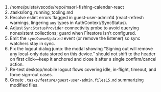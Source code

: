1. /home/pulsta/vscode/repo/maori-fishing-calendar-react
2. .tasks/long_running_tooling.md
3. Resolve eslint errors flagged in guest-user-admin14 (react-refresh warnings, lingering `any` types in AuthContext/SyncStatus).
4. Adjust `SyncStatusProvider` connectivity probe to avoid querying nonexistent collections; guard when Firestore isn’t configured.
5. Emit the `syncQueueUpdated` event (or remove the listener) so sync watchers stay in sync.
6. Fix the logout dialog jump: the modal showing “Signing out will remove any local-only data stored on this device.” should not shift to the header on first click—keep it anchored and close it after a single confirm/cancel action.
7. Re-test desktop/mobile logout flows covering idle, in-flight, timeout, and force sign-out cases.
8. Create `.tasks/feature/guest-user-admin.files15.md` summarizing modified files.
